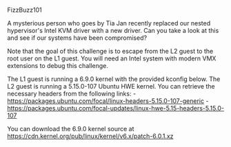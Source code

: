 FizzBuzz101

A mysterious person who goes by Tia Jan recently replaced our nested hypervisor's Intel KVM driver with a new driver. Can you take a look at this and see if our systems have been compromised?

Note that the goal of this challenge is to escape from the L2 guest to the root user on the L1 guest. You will need an Intel system with modern VMX extensions to debug this challenge.

The L1 guest is running a 6.9.0 kernel with the provided kconfig below. The L2 guest is running a 5.15.0-107 Ubuntu HWE kernel. You can retrieve the necessary headers from the following links: - https://packages.ubuntu.com/focal/linux-headers-5.15.0-107-generic - https://packages.ubuntu.com/focal-updates/linux-hwe-5.15-headers-5.15.0-107

You can download the 6.9.0 kernel source at https://cdn.kernel.org/pub/linux/kernel/v6.x/patch-6.0.1.xz
